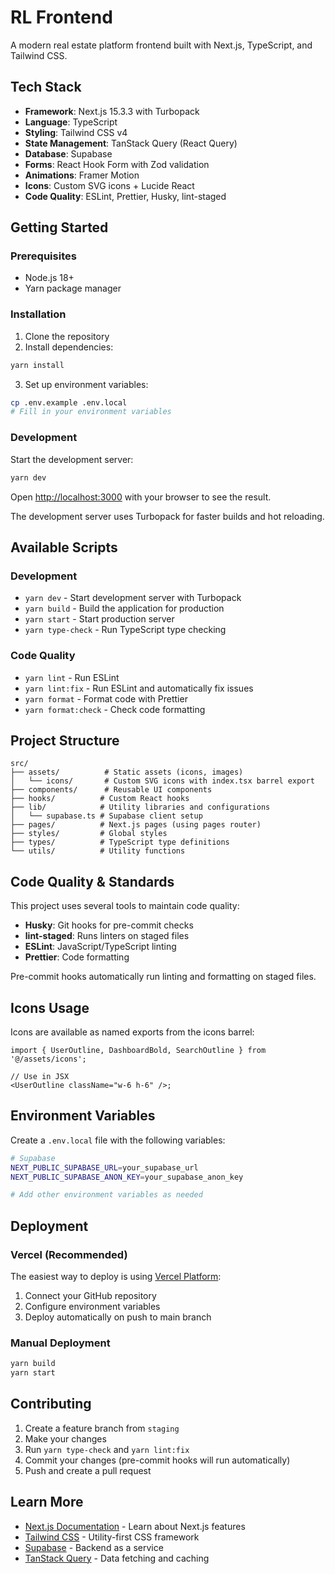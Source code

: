 # RL Frontend

A modern real estate platform frontend built with Next.js, TypeScript, and Tailwind CSS.

## Tech Stack

- **Framework**: Next.js 15.3.3 with Turbopack
- **Language**: TypeScript
- **Styling**: Tailwind CSS v4
- **State Management**: TanStack Query (React Query)
- **Database**: Supabase
- **Forms**: React Hook Form with Zod validation
- **Animations**: Framer Motion
- **Icons**: Custom SVG icons + Lucide React
- **Code Quality**: ESLint, Prettier, Husky, lint-staged

## Getting Started

### Prerequisites

- Node.js 18+
- Yarn package manager

### Installation

1. Clone the repository
2. Install dependencies:

```bash
yarn install
```

3. Set up environment variables:

```bash
cp .env.example .env.local
# Fill in your environment variables
```

### Development

Start the development server:

```bash
yarn dev
```

Open [http://localhost:3000](http://localhost:3000) with your browser to see the result.

The development server uses Turbopack for faster builds and hot reloading.

## Available Scripts

### Development

- `yarn dev` - Start development server with Turbopack
- `yarn build` - Build the application for production
- `yarn start` - Start production server
- `yarn type-check` - Run TypeScript type checking

### Code Quality

- `yarn lint` - Run ESLint
- `yarn lint:fix` - Run ESLint and automatically fix issues
- `yarn format` - Format code with Prettier
- `yarn format:check` - Check code formatting

## Project Structure

```
src/
├── assets/          # Static assets (icons, images)
│   └── icons/       # Custom SVG icons with index.tsx barrel export
├── components/      # Reusable UI components
├── hooks/          # Custom React hooks
├── lib/            # Utility libraries and configurations
│   └── supabase.ts # Supabase client setup
├── pages/          # Next.js pages (using pages router)
├── styles/         # Global styles
├── types/          # TypeScript type definitions
└── utils/          # Utility functions
```

## Code Quality & Standards

This project uses several tools to maintain code quality:

- **Husky**: Git hooks for pre-commit checks
- **lint-staged**: Runs linters on staged files
- **ESLint**: JavaScript/TypeScript linting
- **Prettier**: Code formatting

Pre-commit hooks automatically run linting and formatting on staged files.

## Icons Usage

Icons are available as named exports from the icons barrel:

```tsx
import { UserOutline, DashboardBold, SearchOutline } from '@/assets/icons';

// Use in JSX
<UserOutline className="w-6 h-6" />;
```

## Environment Variables

Create a `.env.local` file with the following variables:

```bash
# Supabase
NEXT_PUBLIC_SUPABASE_URL=your_supabase_url
NEXT_PUBLIC_SUPABASE_ANON_KEY=your_supabase_anon_key

# Add other environment variables as needed
```

## Deployment

### Vercel (Recommended)

The easiest way to deploy is using [Vercel Platform](https://vercel.com/new):

1. Connect your GitHub repository
2. Configure environment variables
3. Deploy automatically on push to main branch

### Manual Deployment

```bash
yarn build
yarn start
```

## Contributing

1. Create a feature branch from `staging`
2. Make your changes
3. Run `yarn type-check` and `yarn lint:fix`
4. Commit your changes (pre-commit hooks will run automatically)
5. Push and create a pull request

## Learn More

- [Next.js Documentation](https://nextjs.org/docs) - Learn about Next.js features
- [Tailwind CSS](https://tailwindcss.com/docs) - Utility-first CSS framework
- [Supabase](https://supabase.com/docs) - Backend as a service
- [TanStack Query](https://tanstack.com/query) - Data fetching and caching
